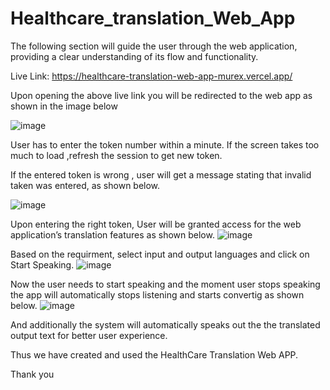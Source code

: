 # Healthcare_translation_Web_App

The following section will guide the user through the web application, providing a clear understanding of its flow and functionality.

Live Link: https://healthcare-translation-web-app-murex.vercel.app/

Upon opening the above live link you will be redirected to the web app as shown in the image below


![image](https://github.com/user-attachments/assets/8c402039-967e-403b-8a81-1d9a9d437c26)


User has to enter the token number within a minute. If the screen takes too much to load ,refresh the session to get new token. 

If the entered token is wrong , user will get a message stating that invalid taken was entered, as shown below.

![image](https://github.com/user-attachments/assets/3250789e-384e-43d3-8dfe-7f6035d74a97)


Upon entering the right token, User will be granted access for the web application’s translation features as shown below.
![image](https://github.com/user-attachments/assets/f86714a3-755e-4bde-a603-940054e71bbd)



Based on the requirment, select input and output languages and click on Start Speaking.
![image](https://github.com/user-attachments/assets/918b16e0-4adf-4405-ae0d-daed117a308e)


Now the user needs to start speaking and the moment user stops speaking the app will automatically stops listening and starts convertig as shown below.
![image](https://github.com/user-attachments/assets/4a1bc7af-aebb-45b7-9b16-e80b1dc4a79b)


And additionally the system will automatically speaks out the the translated output text for better user experience.

Thus we have created and used the HealthCare Translation Web APP.


Thank you
